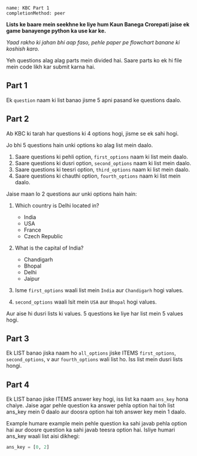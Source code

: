 ```ngMeta
name: KBC Part 1
completionMethod: peer
```


**Lists ke baare mein seekhne ke liye hum Kaun Banega Crorepati jaise ek game banayenge python ka use kar ke.**

*Yaad rakho ki jahan bhi aap faso, pehle paper pe flowchart banane ki koshish karo.*

Yeh questions alag alag parts mein divided hai. Saare parts ko ek hi file mein code likh kar submit karna hai.

## Part 1

Ek `question` naam ki list banao jisme 5 apni pasand ke questions daalo.

## Part 2

Ab KBC ki tarah har questions ki 4 options hogi, jisme se ek sahi hogi.

Jo bhi 5 questions hain unki options ko alag list mein daalo.

1. Saare questions ki pehli option, `first_options` naam ki list mein daalo.
2. Saare questions ki dusri option, `second_options` naam ki list mein daalo.
3. Saare questions ki teesri option, `third_options` naam ki list mein daalo.
4. Saare questions ki chauthi option, `fourth_options` naam ki list mein daalo.

Jaise maan lo 2 questions aur unki options hain hain:

1. Which country is Delhi located in?
	* India
	* USA
	* France	
	* Czech Republic
2. What is the capital of India?
	* Chandigarh
	* Bhopal
	* Delhi
	* Jaipur

1. Isme `first_options` waali list mein `India` aur `Chandigarh` hogi values.
2. `second_options` waali lsit mein `USA` aur `Bhopal` hogi values.

Aur aise hi dusri lists ki values. 5 questions ke liye har list mein 5 values hogi.

## Part 3

Ek LIST banao jiska naam ho `all_options` jiske ITEMS `first_options`, `second_options`, v aur `fourth_options` wali list ho. Iss list mein dusri lists hongi.

## Part 4
 
Ek LIST banao jiske ITEMS answer key hogi, iss list ka naam `ans_key` hona chaiye. Jaise agar pehle question ka answer pehla option hai toh list ans_key mein 0 daalo aur doosra option hai toh answer key mein 1 daalo.

Example humare example mein pehle question ka sahi javab pehla option hai aur doosre question ka sahi javab teesra option hai. Isliye humari ans_key waali list aisi dikhegi:

```python
ans_key = [0, 2]
```

